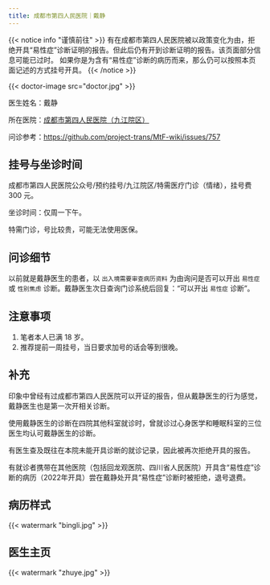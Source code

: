 ```yaml
---
title: 成都市第四人民医院｜戴静
---
```


{{< notice info "谨慎前往" >}}
有在成都市第四人民医院被以政策变化为由，拒绝开具“易性症”诊断证明的报告。但此后仍有开到诊断证明的报告。该页面部分信息可能已过时。
如果你是为含有“易性症”诊断的病历而来，那么仍可以按照本页面记述的方式挂号开具。
{{< /notice >}}

{{< doctor-image src="doctor.jpg" >}}

医生姓名：戴静

所在医院：[成都市第四人民医院（九江院区）](https://www.cd-psychologist.com/)

问诊参考：<https://github.com/project-trans/MtF-wiki/issues/757>

## 挂号与坐诊时间

成都市第四人民医院公众号/预约挂号/九江院区/特需医疗门诊（情绪），挂号费 300 元。

坐诊时间：仅周一下午。

特需门诊，号比较贵，可能无法使用医保。

## 问诊细节

以前就是戴静医生的患者，以 `出入境需要审查病历资料` 为由询问是否可以开出 `易性症` 或 `性别焦虑` 诊断。戴静医生次日查询门诊系统后回复：“可以开出 `易性症` 诊断”。

## 注意事项
1. 笔者本人已满 18 岁。
2. 推荐提前一周挂号，当日要求加号的话会等到很晚。

## 补充
印象中曾经有过成都市第四人民医院可以开证的报告，但从戴静医生的行为感觉，戴静医生也是第一次开相关诊断。

使用戴静医生的诊断在四院其他科室就诊时，曾就诊过心身医学和睡眠科室的三位医生均认可戴静医生的诊断。

有医生查及既往在本院未能开具诊断的就诊记录，因此被再次拒绝开具的报告。

有就诊者携带在其他医院（包括回龙观医院、四川省人民医院）开具含“易性症”诊断的病历（2022年开具）尝在戴静处开具“易性症”诊断时被拒绝，退号退费。

## 病历样式

{{< watermark "bingli.jpg" >}}

## 医生主页

{{< watermark "zhuye.jpg" >}}
